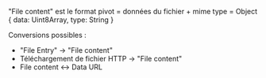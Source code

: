 "File content" est le format pivot = données du fichier + mime type = Object { data: Uint8Array, type: String }

Conversions possibles :

- "File Entry" -> "File content"
- Téléchargement de fichier HTTP -> "File content"
- File content <-> Data URL
